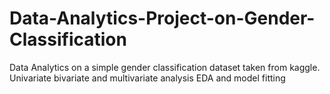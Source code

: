 # Data-Analytics-Project-on-Gender-Classification
Data Analytics on a simple gender classification dataset taken from kaggle. Univariate bivariate and multivariate analysis EDA and model fitting
